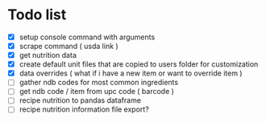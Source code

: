 # Todo list
- [x] setup console command with arguments
- [x] scrape command ( usda link )
- [x] get nutrition data
- [x] create default unit files that are copied to users folder for customization
- [x] data overrides ( what if i have a new item or want to override item )
- [ ] gather ndb codes for most common ingredients
- [ ] get ndb code / item from upc code ( barcode )
- [ ] recipe nutrition to pandas dataframe
- [ ] recipe nutrition information file export?

